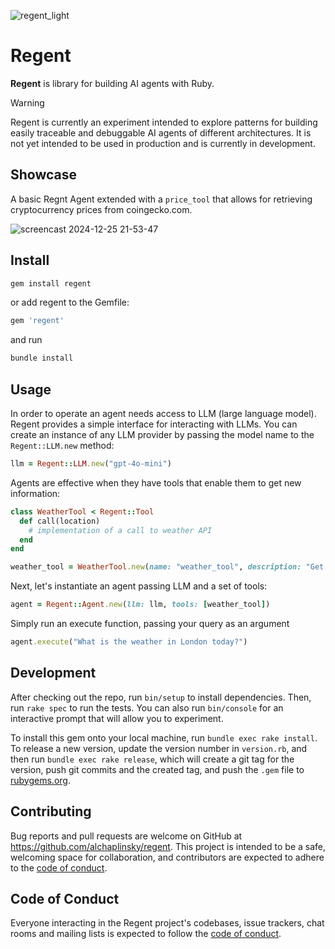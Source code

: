 ![regent_light](https://github.com/user-attachments/assets/62564dac-b8d7-4dc0-9b63-64c6841b5872)

# Regent

**Regent** is library for building AI agents with Ruby.

> [!WARNING]
> Regent is currently an experiment intended to explore patterns for building easily traceable and debuggable AI agents of different architectures. It is not yet intended to be used in production and is currently in development.

## Showcase

A basic Regnt Agent extended with a `price_tool` that allows for retrieving cryptocurrency prices from coingecko.com.

![screencast 2024-12-25 21-53-47](https://github.com/user-attachments/assets/4e65b731-bbd7-4732-b157-b705d35a7824)

## Install

```bash
gem install regent
```

or add regent to the Gemfile:

```ruby
gem 'regent'
```

and run

```bash
bundle install
```

## Usage

In order to operate an agent needs access to LLM (large language model). Regent provides a simple interface for interacting with LLMs. You can create an instance of any LLM provider by passing the model name to the `Regent::LLM.new` method:

```ruby
llm = Regent::LLM.new("gpt-4o-mini")
```

Agents are effective when they have tools that enable them to get new information:

```ruby
class WeatherTool < Regent::Tool
  def call(location)
    # implementation of a call to weather API
  end
end

weather_tool = WeatherTool.new(name: "weather_tool", description: "Get the weather in a given location")
```

Next, let's instantiate an agent passing LLM and a set of tools:

```ruby
agent = Regent::Agent.new(llm: llm, tools: [weather_tool])
```

Simply run an execute function, passing your query as an argument

```ruby
agent.execute("What is the weather in London today?")
```

## Development

After checking out the repo, run `bin/setup` to install dependencies. Then, run `rake spec` to run the tests. You can also run `bin/console` for an interactive prompt that will allow you to experiment.

To install this gem onto your local machine, run `bundle exec rake install`. To release a new version, update the version number in `version.rb`, and then run `bundle exec rake release`, which will create a git tag for the version, push git commits and the created tag, and push the `.gem` file to [rubygems.org](https://rubygems.org).

## Contributing

Bug reports and pull requests are welcome on GitHub at https://github.com/alchaplinsky/regent. This project is intended to be a safe, welcoming space for collaboration, and contributors are expected to adhere to the [code of conduct](https://github.com/alchaplinsky/regent/blob/main/CODE_OF_CONDUCT.md).

## Code of Conduct

Everyone interacting in the Regent project's codebases, issue trackers, chat rooms and mailing lists is expected to follow the [code of conduct](https://github.com/alchaplinsky/regent/blob/main/CODE_OF_CONDUCT.md).
